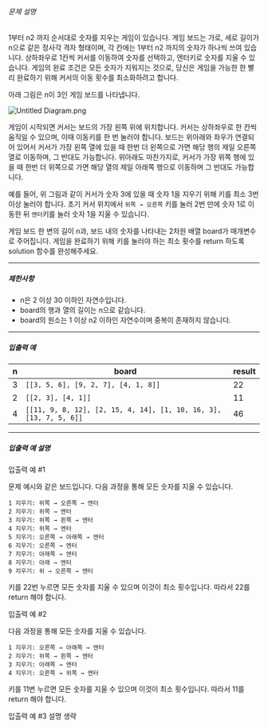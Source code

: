 ###### 문제 설명

1부터 n2 까지 순서대로 숫자를 지우는 게임이 있습니다. 게임 보드는 가로, 세로 길이가 n으로 같은 정사각 격자 형태이며, 각 칸에는 1부터 n2 까지의 숫자가 하나씩 쓰여 있습니다. 상하좌우로 1칸씩 커서를 이동하여 숫자를 선택하고, 엔터키로 숫자를 지울 수 있습니다. 게임의 완료 조건은 모든 숫자가 지워지는 것으로, 당신은 게임을 가능한 한 빨리 완료하기 위해 커서의 이동 횟수를 최소화하려고 합니다.

아래 그림은 n이 3인 게임 보드를 나타냅니다.

![Untitled Diagram.png](https://grepp-programmers.s3.ap-northeast-2.amazonaws.com/files/production/35052d18-4fab-441c-afa0-7422b43bfd7c/Untitled%20Diagram.png)

게임이 시작되면 커서는 보드의 가장 왼쪽 위에 위치합니다. 커서는 상하좌우로 한 칸씩 움직일 수 있으며, 이때 이동키를 한 번 눌러야 합니다. 보드는 위아래와 좌우가 연결되어 있어서 커서가 가장 왼쪽 열에 있을 때 한번 더 왼쪽으로 가면 해당 행의 제일 오른쪽 열로 이동하며, 그 반대도 가능합니다. 위아래도 마찬가지로, 커서가 가장 위쪽 행에 있을 때 한번 더 위쪽으로 가면 해당 열의 제일 아래쪽 행으로 이동하며 그 반대도 가능합니다.

예를 들어, 위 그림과 같이 커서가 숫자 3에 있을 때 숫자 1을 지우기 위해 키를 최소 3번 이상 눌러야 합니다. 초기 커서 위치에서 `위쪽 → 오른쪽` 키를 눌러 2번 만에 숫자 1로 이동한 뒤 `엔터`키를 눌러 숫자 1을 지울 수 있습니다.

게임 보드 한 변의 길이 n과, 보드 내의 숫자를 나타내는 2차원 배열 board가 매개변수로 주어집니다. 게임을 완료하기 위해 키를 눌러야 하는 최소 횟수를 return 하도록 solution 함수를 완성해주세요.

------

##### 제한사항

- n은 2 이상 30 이하인 자연수입니다.
- board의 행과 열의 길이는 n으로 같습니다.
- board의 원소는 1 이상 n2 이하인 자연수이며 중복이 존재하지 않습니다.

------

##### 입출력 예

| n    | board                                                        | result |
| ---- | ------------------------------------------------------------ | ------ |
| 3    | `[[3, 5, 6], [9, 2, 7], [4, 1, 8]]`                          | 22     |
| 2    | `[[2, 3], [4, 1]]`                                           | 11     |
| 4    | `[[11, 9, 8, 12], [2, 15, 4, 14], [1, 10, 16, 3], [13, 7, 5, 6]]` | 46     |

------

##### 입출력 예 설명

입출력 예 #1

문제 예시와 같은 보드입니다. 다음 과정을 통해 모든 숫자를 지울 수 있습니다.

```
1 지우기: 위쪽 → 오른쪽 → 엔터
2 지우기: 위쪽 → 엔터
3 지우기: 위쪽 → 왼쪽 → 엔터
4 지우기: 위쪽 → 엔터
5 지우기: 오른쪽 → 아래쪽 → 엔터
6 지우기: 오른쪽 → 엔터
7 지우기: 아래쪽 → 엔터
8 지우기: 아래 → 엔터
9 지우기: 위 → 오른쪽 → 엔터
```

키를 22번 누르면 모든 숫자를 지울 수 있으며 이것이 최소 횟수입니다. 따라서 22를 return 해야 합니다.

입출력 예 #2

다음 과정을 통해 모든 숫자를 지울 수 있습니다.

```
1 지우기: 오른쪽 → 아래쪽 → 엔터
2 지우기: 위쪽 → 왼쪽 → 엔터
3 지우기: 아래쪽 → 엔터
4 지우기: 오른쪽 → 위쪽 → 엔터
```

키를 11번 누르면 모든 숫자를 지울 수 있으며 이것이 최소 횟수입니다. 따라서 11를 return 해야 합니다.

입출력 예 #3
설명 생략